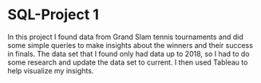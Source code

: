 # SQL-Project 1

In this project I found data from Grand Slam tennis tournaments and did some simple queries to make insights about the 
winners and their success in finals. The data set that I found only had data up to 2018, so I had to do some research and 
update the data set to current. I then used Tableau to help visualize my insights.

